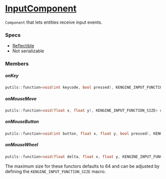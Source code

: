 # [InputComponent](InputComponent.hpp)

`Component` that lets entities receive input events.

### Specs

* [Reflectible](https://github.com/phiste/putils/blob/master/reflection/Reflectible.md)
* Not serializable

### Members

##### onKey

```cpp
putils::function<void(int keycode, bool pressed), KENGINE_INPUT_FUNCTION_SIZE> onKey;
```

##### onMouseMove

```cpp
putils::function<void(float x, float y), KENGINE_INPUT_FUNCTION_SIZE> onMouseMove;
```

##### onMouseButton

```cpp
putils::function<void(int button, float x, float y, bool pressed), KENGINE_INPUT_FUNCTION_SIZE> onMouseButton;
```

##### onMouseWheel

```cpp
putils::function<void(float delta, float x, float y, KENGINE_INPUT_FUNCTION_SIZE)> onMouseWheel;
```

The maximum size for these functors defaults to 64 and can be adjusted by defining the `KENGINE_INPUT_FUNCTION_SIZE` macro.